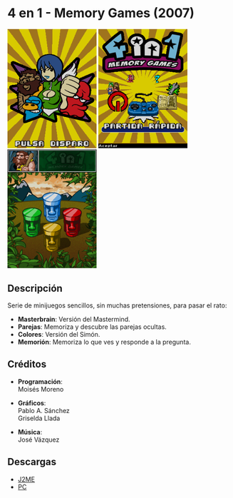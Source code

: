 # 4 en 1 - Memory Games (2007)
[<img src="screenshots/CuatroEnUno_title.png" width="200"></img>](screenshots/CuatroEnUno_title.png)
[<img src="screenshots/CuatroEnUno_menu.png" width="200"></img>](screenshots/CuatroEnUno_menu.png)
[<img src="screenshots/CuatroEnUno_game.png" width="200"></img>](screenshots/CuatroEnUno_game.png)

## Descripción
Serie de minijuegos sencillos, sin muchas pretensiones, para pasar el rato:
- **Masterbrain**: Versión del Mastermind.
- **Parejas**: Memoriza y descubre las parejas ocultas.
- **Colores**: Versión del Simón.
- **Memorión**: Memoriza lo que ves y responde a la pregunta.

## Créditos
- **Programación**:<br>
Moisés Moreno

- **Gráficos**:<br>
Pablo A. Sánchez<br>
Griselda Llada

- **Música**:<br>
José Vázquez

## Descargas
- [J2ME](jars/j2me/CuatroEnUno_240x320.jar?raw=true)
- [PC](jars/pc/CuatroEnUno.jar?raw=true)
